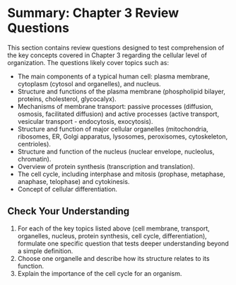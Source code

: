 # Summary: Chapter 3 Review Questions

This section contains review questions designed to test comprehension of the key concepts covered in Chapter 3 regarding the cellular level of organization. The questions likely cover topics such as:

*   The main components of a typical human cell: plasma membrane, cytoplasm (cytosol and organelles), and nucleus.
*   Structure and functions of the plasma membrane (phospholipid bilayer, proteins, cholesterol, glycocalyx).
*   Mechanisms of membrane transport: passive processes (diffusion, osmosis, facilitated diffusion) and active processes (active transport, vesicular transport - endocytosis, exocytosis).
*   Structure and function of major cellular organelles (mitochondria, ribosomes, ER, Golgi apparatus, lysosomes, peroxisomes, cytoskeleton, centrioles).
*   Structure and function of the nucleus (nuclear envelope, nucleolus, chromatin).
*   Overview of protein synthesis (transcription and translation).
*   The cell cycle, including interphase and mitosis (prophase, metaphase, anaphase, telophase) and cytokinesis.
*   Concept of cellular differentiation.

## Check Your Understanding

1.  For each of the key topics listed above (cell membrane, transport, organelles, nucleus, protein synthesis, cell cycle, differentiation), formulate one specific question that tests deeper understanding beyond a simple definition.
2.  Choose one organelle and describe how its structure relates to its function.
3.  Explain the importance of the cell cycle for an organism.
